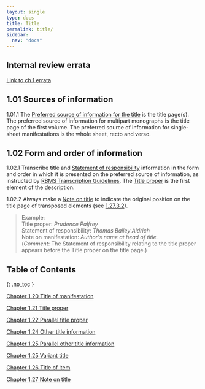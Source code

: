 ```yaml
---
layout: single
type: docs
title: Title
permalink: title/
sidebar:
  nav: "docs"
---
```


## Internal review errata

[Link to ch.1 errata](https://docs.google.com/document/d/1ZQrHST262NmyQBIjqDihNGPaU_Y9rKCN2wiRPtwm-D8/edit)

## 1.01 Sources of information

<a name="1.01.1">1.01.1</a> The [Preferred source of information for the title](/DCRMR/general-rules/Data-provenance/#026-sources-of-information) is the title page(s). The preferred source of information for multipart monographs is the title page of the first volume. The preferred source of information for single-sheet manifestations is the whole sheet, recto and verso. 

## 1.02 Form and order of information

<a name="1.02.1">1.02.1</a> Transcribe title and [Statement of responsibility](/DCRMR/sor/) information in the form and order in which it is presented on the preferred source of information, as instructed by [RBMS Transcription Guidelines](/DCRMR/general-rules/Transcription/). The [Title proper](/DCRMR/title/Title-proper/) is the first element of the description.  

<a name="1.02.2">1.02.2</a> Always make a [Note on title](/DCRMR/title/Note-on-title/) to indicate the original position on the title page of transposed elements (see [1.27.3.2](/DCRMR/title/Note-on-title/#1.27.3.2)).

>Example:  
>Title proper: <CITE>Prudence Palfrey</CITE>  
>Statement of responsibility: <CITE>Thomas Bailey Aldrich</CITE>  
>Note on manifestation: <CITE>Author's name at head of title.</CITE>  
>(*Comment*: The Statement of responsibility relating to the title proper appears before the Title proper on the title page.)

## Table of Contents
{: .no_toc }

[Chapter 1.20 Title of manifestation](/DCRMR/title/Title-of-manifestation/)

[Chapter 1.21 Title proper](/DCRMR/title/Title-proper/)

[Chapter 1.22 Parallel title proper](/DCRMR/title/Parallel-title-proper/)

[Chapter 1.24 Other title information](/DCRMR/title/Other-title-information/)

[Chapter 1.25 Parallel other title information](/DCRMR/title/Parallel-other-title-information/)

[Chapter 1.25 Variant title](/DCRMR/title/Variant-title/)

[Chapter 1.26 Title of item](/DCRMR/title/Title-of-item/)

[Chapter 1.27 Note on title](/DCRMR/title/Note-on-title/)